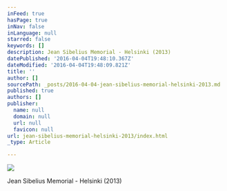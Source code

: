 ```yaml
---
inFeed: true
hasPage: true
inNav: false
inLanguage: null
starred: false
keywords: []
description: Jean Sibelius Memorial - Helsinki (2013)
datePublished: '2016-04-04T19:48:10.367Z'
dateModified: '2016-04-04T19:48:09.821Z'
title: ''
author: []
sourcePath: _posts/2016-04-04-jean-sibelius-memorial-helsinki-2013.md
published: true
authors: []
publisher:
  name: null
  domain: null
  url: null
  favicon: null
url: jean-sibelius-memorial-helsinki-2013/index.html
_type: Article

---
```

![](https://the-grid-user-content.s3-us-west-2.amazonaws.com/9c087fe8-a8eb-49a8-bb69-70ede4b23e0e.jpg)

Jean Sibelius Memorial - Helsinki (2013)